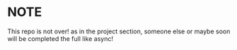 # NOTE
This repo is not over! as in the project section, someone else or maybe soon will be completed the full like async!